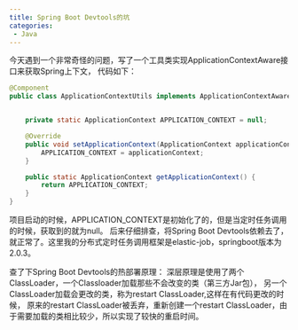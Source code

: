 ```yaml
---
title: Spring Boot Devtools的坑
categories:
 - Java
---
```


今天遇到一个非常奇怪的问题，写了一个工具类实现ApplicationContextAware接口来获取Spring上下文，
代码如下：
````java
@Component
public class ApplicationContextUtils implements ApplicationContextAware {


    private static ApplicationContext APPLICATION_CONTEXT = null;

    @Override
    public void setApplicationContext(ApplicationContext applicationContext) throws BeansException {
        APPLICATION_CONTEXT = applicationContext;
    }

    public static ApplicationContext getApplicationContext() {
        return APPLICATION_CONTEXT;
    }
}
````
项目启动的时候，APPLICATION_CONTEXT是初始化了的，但是当定时任务调用的时候，获取到的就为null。
后来仔细排查，将Spring Boot Devtools依赖去了，就正常了。这里我的分布式定时任务调用框架是elastic-job，springboot版本为2.0.3。

查了下Spring Boot Devtools的热部署原理：
深层原理是使用了两个ClassLoader，一个Classloader加载那些不会改变的类（第三方Jar包），
另一个ClassLoader加载会更改的类，称为restart ClassLoader,这样在有代码更改的时候，
原来的restart ClassLoader被丢弃，重新创建一个restart ClassLoader，由于需要加载的类相比较少，所以实现了较快的重启时间。







